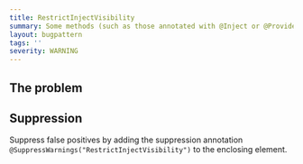 ```yaml
---
title: RestrictInjectVisibility
summary: Some methods (such as those annotated with @Inject or @Provides) are only intended to be called by a framework, and so should have default visibility
layout: bugpattern
tags: ''
severity: WARNING
---
```


<!--
*** AUTO-GENERATED, DO NOT MODIFY ***
To make changes, edit the @BugPattern annotation or the explanation in docs/bugpattern.
-->


## The problem


## Suppression
Suppress false positives by adding the suppression annotation `@SuppressWarnings("RestrictInjectVisibility")` to the enclosing element.

